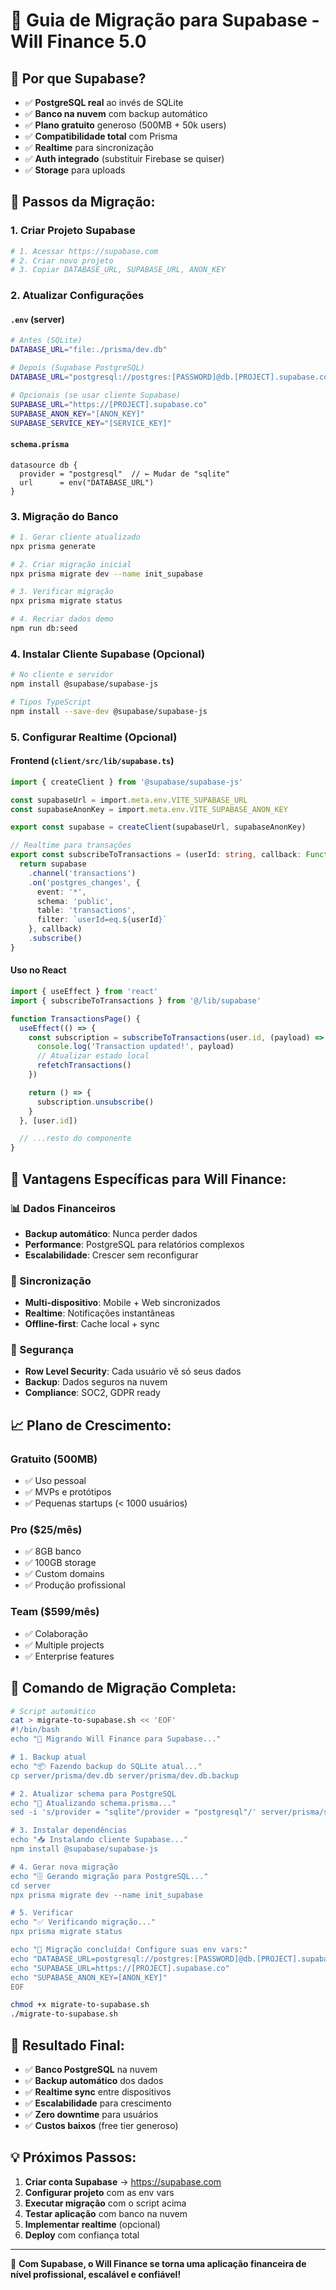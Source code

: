 # 🚀 Guia de Migração para Supabase - Will Finance 5.0

## 🎯 **Por que Supabase?**

- ✅ **PostgreSQL real** ao invés de SQLite
- ✅ **Banco na nuvem** com backup automático
- ✅ **Plano gratuito** generoso (500MB + 50k users)
- ✅ **Compatibilidade total** com Prisma
- ✅ **Realtime** para sincronização
- ✅ **Auth integrado** (substituir Firebase se quiser)
- ✅ **Storage** para uploads

## 📝 **Passos da Migração:**

### **1. Criar Projeto Supabase**
```bash
# 1. Acessar https://supabase.com
# 2. Criar novo projeto
# 3. Copiar DATABASE_URL, SUPABASE_URL, ANON_KEY
```

### **2. Atualizar Configurações**

#### **`.env` (server)**
```bash
# Antes (SQLite)
DATABASE_URL="file:./prisma/dev.db"

# Depois (Supabase PostgreSQL)
DATABASE_URL="postgresql://postgres:[PASSWORD]@db.[PROJECT].supabase.co:5432/postgres"

# Opcionais (se usar cliente Supabase)
SUPABASE_URL="https://[PROJECT].supabase.co"
SUPABASE_ANON_KEY="[ANON_KEY]"
SUPABASE_SERVICE_KEY="[SERVICE_KEY]"
```

#### **`schema.prisma`**
```prisma
datasource db {
  provider = "postgresql"  // ← Mudar de "sqlite"
  url      = env("DATABASE_URL")
}
```

### **3. Migração do Banco**
```bash
# 1. Gerar cliente atualizado
npx prisma generate

# 2. Criar migração inicial
npx prisma migrate dev --name init_supabase

# 3. Verificar migração
npx prisma migrate status

# 4. Recriar dados demo
npm run db:seed
```

### **4. Instalar Cliente Supabase (Opcional)**
```bash
# No cliente e servidor
npm install @supabase/supabase-js

# Tipos TypeScript
npm install --save-dev @supabase/supabase-js
```

### **5. Configurar Realtime (Opcional)**

#### **Frontend (`client/src/lib/supabase.ts`)**
```typescript
import { createClient } from '@supabase/supabase-js'

const supabaseUrl = import.meta.env.VITE_SUPABASE_URL
const supabaseAnonKey = import.meta.env.VITE_SUPABASE_ANON_KEY

export const supabase = createClient(supabaseUrl, supabaseAnonKey)

// Realtime para transações
export const subscribeToTransactions = (userId: string, callback: Function) => {
  return supabase
    .channel('transactions')
    .on('postgres_changes', {
      event: '*',
      schema: 'public',
      table: 'transactions',
      filter: `userId=eq.${userId}`
    }, callback)
    .subscribe()
}
```

#### **Uso no React**
```typescript
import { useEffect } from 'react'
import { subscribeToTransactions } from '@/lib/supabase'

function TransactionsPage() {
  useEffect(() => {
    const subscription = subscribeToTransactions(user.id, (payload) => {
      console.log('Transaction updated!', payload)
      // Atualizar estado local
      refetchTransactions()
    })

    return () => {
      subscription.unsubscribe()
    }
  }, [user.id])

  // ...resto do componente
}
```

## 🎯 **Vantagens Específicas para Will Finance:**

### **📊 Dados Financeiros**
- **Backup automático**: Nunca perder dados
- **Performance**: PostgreSQL para relatórios complexos
- **Escalabilidade**: Crescer sem reconfigurar

### **🔄 Sincronização**
- **Multi-dispositivo**: Mobile + Web sincronizados
- **Realtime**: Notificações instantâneas
- **Offline-first**: Cache local + sync

### **🔐 Segurança**
- **Row Level Security**: Cada usuário vê só seus dados
- **Backup**: Dados seguros na nuvem
- **Compliance**: SOC2, GDPR ready

## 📈 **Plano de Crescimento:**

### **Gratuito (500MB)**
- ✅ Uso pessoal
- ✅ MVPs e protótipos
- ✅ Pequenas startups (< 1000 usuários)

### **Pro ($25/mês)**
- ✅ 8GB banco
- ✅ 100GB storage
- ✅ Custom domains
- ✅ Produção profissional

### **Team ($599/mês)**
- ✅ Colaboração
- ✅ Multiple projects
- ✅ Enterprise features

## 🚀 **Comando de Migração Completa:**

```bash
# Script automático
cat > migrate-to-supabase.sh << 'EOF'
#!/bin/bash
echo "🚀 Migrando Will Finance para Supabase..."

# 1. Backup atual
echo "📦 Fazendo backup do SQLite atual..."
cp server/prisma/dev.db server/prisma/dev.db.backup

# 2. Atualizar schema para PostgreSQL
echo "🔧 Atualizando schema.prisma..."
sed -i 's/provider = "sqlite"/provider = "postgresql"/' server/prisma/schema.prisma

# 3. Instalar dependências
echo "📥 Instalando cliente Supabase..."
npm install @supabase/supabase-js

# 4. Gerar nova migração
echo "🗄️ Gerando migração para PostgreSQL..."
cd server
npx prisma migrate dev --name init_supabase

# 5. Verificar
echo "✅ Verificando migração..."
npx prisma migrate status

echo "🎉 Migração concluída! Configure suas env vars:"
echo "DATABASE_URL=postgresql://postgres:[PASSWORD]@db.[PROJECT].supabase.co:5432/postgres"
echo "SUPABASE_URL=https://[PROJECT].supabase.co"
echo "SUPABASE_ANON_KEY=[ANON_KEY]"
EOF

chmod +x migrate-to-supabase.sh
./migrate-to-supabase.sh
```

## 🎯 **Resultado Final:**

- ✅ **Banco PostgreSQL** na nuvem
- ✅ **Backup automático** dos dados
- ✅ **Realtime sync** entre dispositivos
- ✅ **Escalabilidade** para crescimento
- ✅ **Zero downtime** para usuários
- ✅ **Custos baixos** (free tier generoso)

## 💡 **Próximos Passos:**

1. **Criar conta Supabase** → https://supabase.com
2. **Configurar projeto** com as env vars
3. **Executar migração** com o script acima
4. **Testar aplicação** com banco na nuvem
5. **Implementar realtime** (opcional)
6. **Deploy** com confiança total

---

💜 **Com Supabase, o Will Finance se torna uma aplicação financeira de nível profissional, escalável e confiável!**
